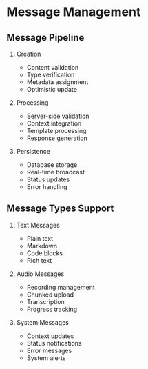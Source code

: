 
# Message Management

## Message Pipeline
1. Creation
   - Content validation
   - Type verification
   - Metadata assignment
   - Optimistic update

2. Processing
   - Server-side validation
   - Context integration
   - Template processing
   - Response generation

3. Persistence
   - Database storage
   - Real-time broadcast
   - Status updates
   - Error handling

## Message Types Support
1. Text Messages
   - Plain text
   - Markdown
   - Code blocks
   - Rich text

2. Audio Messages
   - Recording management
   - Chunked upload
   - Transcription
   - Progress tracking

3. System Messages
   - Context updates
   - Status notifications
   - Error messages
   - System alerts
